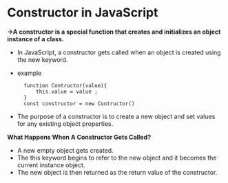 # Constructor in JavaScript    
**->A constructor is a special function that creates and initializes an object instance of a class.** 
* In JavaScript, a constructor gets called when an object is created using the new keyword.
* example
  
  ```
    function Contructor(value){
        this.value = value ;
    }
    const constructor = new Contructor()
  ```
* The purpose of a constructor is to create a new object and set values for any existing object properties.

**What Happens When A Constructor Gets Called?**
* A new empty object gets created.
* The this keyword begins to refer to the new object and it becomes the current instance object.
* The new object is then returned as the return value of the constructor.

